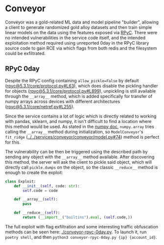 # Conveyor

Conveyor was a gold-related ML data and model pipeline "builder", allowing a client to generate randomized gold alloy datasets and then train simple linear models on the data using the features exposed via [RPyC](https://rpyc.readthedocs.io/en/latest/index.html). There were no intended vulnerabilities in the service code itself, and the intended exploitation method required using unreported 0day in the RPyC library source code to gain RCE via which flags from both redis and the filesystem could be exfiltrated.

## RPyC 0day

Despite the RPyC config containing `allow_pickle=False` by default ([rpyc@5.3.1/core/protocol.py#L63](https://github.com/tomerfiliba-org/rpyc/blob/ec5fbe51522cb6f31b43c346ba34b49b2b0dbeb6/rpyc/core/protocol.py#L63)), which does disable the pickling handler for objects ([rpyc@5.3.1/core/protocol.py#L899](https://github.com/tomerfiliba-org/rpyc/blob/ec5fbe51522cb6f31b43c346ba34b49b2b0dbeb6/rpyc/core/protocol.py#L899)), unpickling is still available through the `__array__` method, which is added specifically for transfer of numpy arrays across devices with different architectures ([rpyc@5.3.1/core/netref.py#L255](https://github.com/tomerfiliba-org/rpyc/blob/ec5fbe51522cb6f31b43c346ba34b49b2b0dbeb6/rpyc/core/netref.py#L255)).

Since the service contains a lot of logic which is directly related to working with pandas, sklearn, and numpy, it isn't difficult to find a location where this method would be used. As stated in the [numpy doc](https://numpy.org/doc/stable/reference/generated/numpy.array.html), `numpy.array` tries calling the `__array__` method during initialization, so `ModelConveyor`'s `fit_ridge` ([../../services/conveyor/conveyor/model.py#74](../../services/conveyor/conveyor/model.py#74)) method is perfect for this.

The vulnerability can be then be triggered using the described path by sending any object with the `__array__` method available. After discovering this method, the server will ask the client to pickle said object, which will directly call `pickle.dumps` on the object, so the classic `__reduce__` method is enough to create the exploit:

```python
class Exploit:
    def __init__(self, code: str):
        self.code = code

    def __array__(self):
        pass

    def __reduce__(self):
        return (__import__("builtins").eval, (self.code,))
```

The full exploit with flag exfiltration and some interesting traffic obfuscation methods can be seen here: [./conveyor-rpyc-0day.py](./conveyor-rpyc-0day.py). To launch it, run `poetry shell`, and then `python3 conveyor-rpyc-0day.py {ip} {account_id}`.
